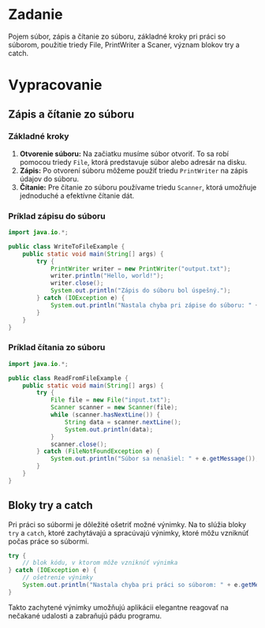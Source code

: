 # Zadanie

Pojem súbor, zápis a čítanie zo súboru, základné kroky pri práci so súborom,  použitie triedy File, PrintWriter a Scaner, význam blokov try a catch.

# Vypracovanie

## Zápis a čítanie zo súboru

### Základné kroky

1. **Otvorenie súboru:** Na začiatku musíme súbor otvoriť. To sa robí pomocou triedy `File`, ktorá predstavuje súbor alebo adresár na disku.
2. **Zápis:** Po otvorení súboru môžeme použiť triedu `PrintWriter` na zápis údajov do súboru.
3. **Čítanie:** Pre čítanie zo súboru používame triedu `Scanner`, ktorá umožňuje jednoduché a efektívne čítanie dát.

### Príklad zápisu do súboru

```java
import java.io.*;

public class WriteToFileExample {
    public static void main(String[] args) {
        try {
            PrintWriter writer = new PrintWriter("output.txt");
            writer.println("Hello, world!");
            writer.close();
            System.out.println("Zápis do súboru bol úspešný.");
        } catch (IOException e) {
            System.out.println("Nastala chyba pri zápise do súboru: " + e.getMessage());
        }
    }
}
```

### Príklad čítania zo súboru

```java
import java.io.*;

public class ReadFromFileExample {
    public static void main(String[] args) {
        try {
            File file = new File("input.txt");
            Scanner scanner = new Scanner(file);
            while (scanner.hasNextLine()) {
                String data = scanner.nextLine();
                System.out.println(data);
            }
            scanner.close();
        } catch (FileNotFoundException e) {
            System.out.println("Súbor sa nenašiel: " + e.getMessage());
        }
    }
}
```

## Bloky try a catch

Pri práci so súbormi je dôležité ošetriť možné výnimky. Na to slúžia bloky `try` a `catch`, ktoré zachytávajú a spracúvajú výnimky, ktoré môžu vzniknúť počas práce so súbormi.

```java
try {
    // blok kódu, v ktorom môže vzniknúť výnimka
} catch (IOException e) {
    // ošetrenie výnimky
    System.out.println("Nastala chyba pri práci so súborom: " + e.getMessage());
}
```

Takto zachytené výnimky umožňujú aplikácii elegantne reagovať na nečakané udalosti a zabraňujú pádu programu.